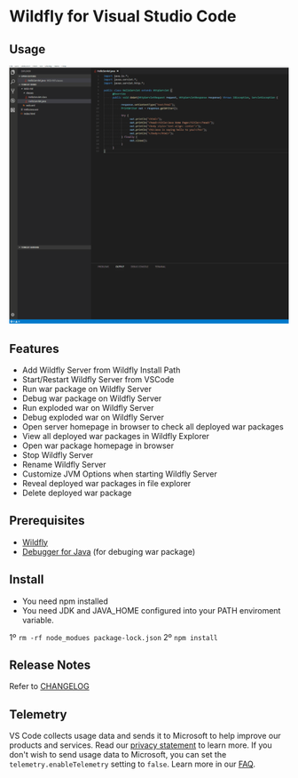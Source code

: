 # Wildfly for Visual Studio Code

## Usage

![start and run](resources/Wildfly.gif)

## Features
* Add Wildfly Server from Wildfly Install Path
* Start/Restart Wildfly Server from VSCode
* Run war package on Wildfly Server
* Debug war package on Wildfly Server
* Run exploded war on Wildfly Server
* Debug exploded war on Wildfly Server
* Open server homepage in browser to check all deployed war packages
* View all deployed war packages in Wildfly Explorer
* Open war package homepage in browser
* Stop Wildfly Server
* Rename Wildfly Server
* Customize JVM Options when starting Wildfly Server
* Reveal deployed war packages in file explorer
* Delete deployed war package

## Prerequisites
* [Wildfly](https://www.wildfly.org/)
* [Debugger for Java](https://marketplace.visualstudio.com/items?itemName=vscjava.vscode-java-debug) (for debuging war package)

## Install

- You need npm installed
- You need JDK and JAVA_HOME configured into your PATH enviroment variable.

1º ```rm -rf node_modues package-lock.json```
2º ```npm install```

## Release Notes
Refer to [CHANGELOG](CHANGELOG.md)

## Telemetry
VS Code collects usage data and sends it to Microsoft to help improve our products and services. Read our [privacy statement](https://go.microsoft.com/fwlink/?LinkID=528096&clcid=0x409) to learn more. If you don't wish to send usage data to Microsoft, you can set the `telemetry.enableTelemetry` setting to `false`. Learn more in our [FAQ](https://code.visualstudio.com/docs/supporting/faq#_how-to-disable-telemetry-reporting).